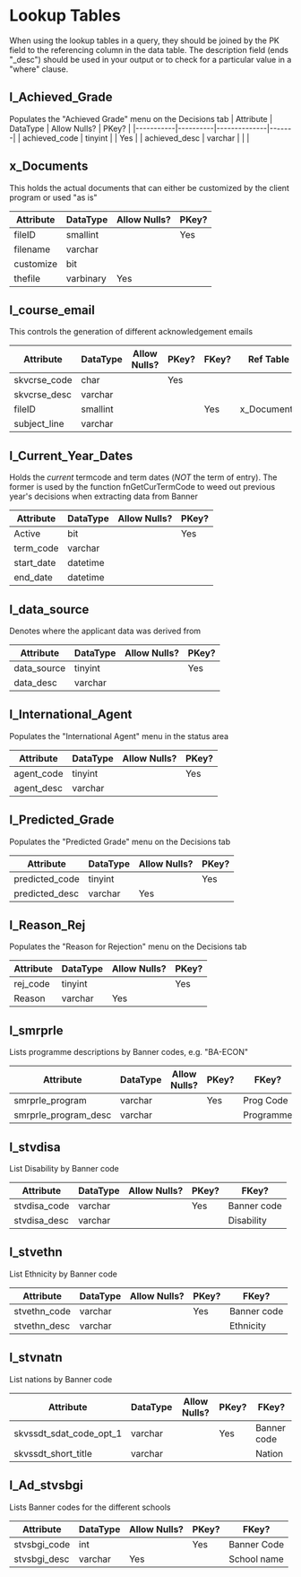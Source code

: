 # Lookup Tables

When using the lookup tables in a query, they should be joined by the PK field to the referencing column in the data table. The description field (ends "_desc") should be used in your output or to check for a particular value in a "where" clause.

## l_Achieved_Grade

Populates the "Achieved Grade" menu on the Decisions tab
| Attribute | DataType | Allow Nulls? | PKey? |
|-----------|----------|--------------|-------|
| achieved_code	| tinyint	|  | Yes |
| achieved_desc	| varchar	| |  |

## x_Documents

This holds the actual documents that can either be customized by the client program or used "as is"

| Attribute | DataType | Allow Nulls? | PKey? |
|-----------|----------|--------------|-------|
| fileID	| smallint	| 	| Yes	| 	|
| filename	| varchar	| 	| 	| 	|
| customize	| bit	| 	| 	| 	|
| thefile	| varbinary	| Yes	| 	| 	|

## l_course_email

This controls the generation of different acknowledgement emails 

| Attribute | DataType | Allow Nulls? | PKey? | FKey? | Ref Table |
|-----------|----------|--------------|-------|-------|-------|
| skvcrse_code	| char	| 	| Yes	| 	|  |
| skvcrse_desc	| varchar	| 	| 	| 	|  |
| fileID	| smallint	| 	| 	| Yes	| x_Documents |
| subject_line	| varchar	| 	| 	| 	|  |


## l_Current_Year_Dates

Holds the *current* termcode and term dates (*NOT* the term of entry). The former is used by the function fnGetCurTermCode to weed out previous year's decisions when extracting data from Banner

| Attribute | DataType | Allow Nulls? | PKey? |
|-----------|----------|--------------|-------|
| Active	| bit	| 	| Yes	| 	|
| term_code	| varchar	| 	| 	| 	|
| start_date	| datetime	| 	| 	| 	|
| end_date	| datetime	| 	| 	| 	|

## l_data_source

Denotes where the applicant data was derived from

| Attribute | DataType | Allow Nulls? | PKey? |
|-----------|----------|--------------|-------|
| data_source	| tinyint	| 	| Yes	| 	|
| data_desc	| varchar	| 	| 	| 	|


## l_International_Agent

Populates the "International Agent" menu in the status area 

| Attribute | DataType | Allow Nulls? | PKey? |
|-----------|----------|--------------|-------|
| agent_code	| tinyint	|  | Yes |  |
| agent_desc	| varchar	|  |  |  |

## l_Predicted_Grade

Populates the "Predicted Grade" menu on the Decisions tab

| Attribute | DataType | Allow Nulls? | PKey? |
|-----------|----------|--------------|-------|
| predicted_code	| tinyint	|  | Yes |  |
| predicted_desc	| varchar	| Yes |  |  |

## l_Reason_Rej

Populates the "Reason for Rejection" menu on the Decisions tab

| Attribute | DataType | Allow Nulls? | PKey? |
|-----------|----------|--------------|-------|
| rej_code	| tinyint	|  | Yes |  |
| Reason	| varchar	| Yes |  |  |

## l_smrprle

Lists programme descriptions by Banner codes, e.g. "BA-ECON"

| Attribute | DataType | Allow Nulls? | PKey? | FKey? | 
|-----------|----------|--------------|-------|-------|
| smrprle_program	| varchar	|  | Yes | Prog Code |
| smrprle_program_desc	| varchar	|  |  | Programme |

## l_stvdisa

List Disability by Banner code

| Attribute | DataType | Allow Nulls? | PKey? | FKey? | 
|-----------|----------|--------------|-------|-------|
| stvdisa_code| varchar	|  | Yes | Banner code |
| stvdisa_desc| varchar	|  |  | Disability |

## l_stvethn

List Ethnicity by Banner code

| Attribute | DataType | Allow Nulls? | PKey? | FKey? | 
|-----------|----------|--------------|-------|-------|
| stvethn_code| varchar	|  | Yes | Banner code |
| stvethn_desc| varchar	|  |  | Ethnicity|

## l_stvnatn

List nations by Banner code

| Attribute | DataType | Allow Nulls? | PKey? | FKey? | 
|-----------|----------|--------------|-------|-------|
| skvssdt_sdat_code_opt_1	| varchar	|  | Yes | Banner code |
| skvssdt_short_title	| varchar	|  |  | Nation |

## l_Ad_stvsbgi

Lists Banner codes for the different schools

| Attribute | DataType | Allow Nulls? | PKey? | FKey? | 
|-----------|----------|--------------|-------|-------|
| stvsbgi_code	| int	|  | Yes | Banner Code |
| stvsbgi_desc	| varchar	| Yes |  | School name |
